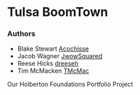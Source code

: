 # Tulsa BoomTown


### Authors
* Blake Stewart [Acochisse](https://github.com/Acochisse)
* Jacob Wagner [JwowSquared](https://github.com/JwowSquared)
* Reese Hicks [dreeseh](https://github.com/dreeseh)
* Tim McMacken [TMcMac](https://github.com/TMcMac)

Our Holberton Foundations Portfolio Project
